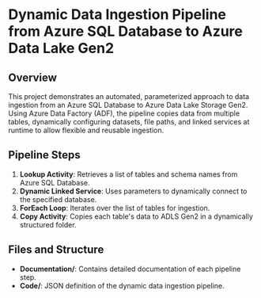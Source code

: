 # Dynamic Data Ingestion Pipeline from Azure SQL Database to Azure Data Lake Gen2

## Overview
This project demonstrates an automated, parameterized approach to data ingestion from an Azure SQL Database to Azure Data Lake Storage Gen2. Using Azure Data Factory (ADF), the pipeline copies data from multiple tables, dynamically configuring datasets, file paths, and linked services at runtime to allow flexible and reusable ingestion.

## Pipeline Steps
1. **Lookup Activity**: Retrieves a list of tables and schema names from Azure SQL Database.
2. **Dynamic Linked Service**: Uses parameters to dynamically connect to the specified database.
3. **ForEach Loop**: Iterates over the list of tables for ingestion.
4. **Copy Activity**: Copies each table's data to ADLS Gen2 in a dynamically structured folder.

## Files and Structure
- **Documentation/**: Contains detailed documentation of each pipeline step.
- **Code/**: JSON definition of the dynamic data ingestion pipeline.
